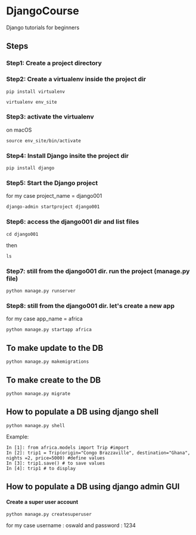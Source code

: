 # DjangoCourse
Django tutorials for beginners


## Steps
### Step1: Create a project directory
### Step2: Create a virtualenv inside the project dir
```
pip install virtualenv
```
```
virtualenv env_site
```
### Step3: activate the virtualenv
on macOS
```
source env_site/bin/activate
```
### Step4: Install Django insite the project dir
```
pip install django
```
### Step5: Start the Django project 
for my case project_name = django001
```
django-admin startproject django001
```

### Step6: access the django001 dir and list files
```
cd django001
```
then
```
ls
```
### Step7: still from the django001 dir. run the project (manage.py file)
```
python manage.py runserver
```
### Step8: still from the django001 dir. let's create a new app
for my case app_name = africa
```
python manage.py startapp africa
```

## To make update to the DB
```
python manage.py makemigrations
```
## To make create to the DB
```
python manage.py migrate
```
## How to populate a DB using django shell
```
python manage.py shell
```
Example:
```
In [1]: from africa.models import Trip #import
In [2]: trip1 = Trip(origin="Congo Brazzaville", destination="Ghana", nights =2, price=5000) #define values
In [3]: trip1.save() # to save values
In [4]: trip1 # to display
```
## How to populate a DB using django admin GUI

#### Create a super user account
```
python manage.py createsuperuser
```
for my case username : oswald and password : 1234






















